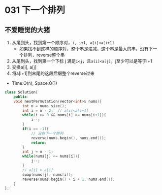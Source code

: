 # 031 下一个排列

## 不爱睡觉的大猪

1. 从尾到头，找到第一个顺序对，`i, i+1, a[i]<a[i+1]`
   - 如果找不到这样的顺序对，整个串是递减，这个串是最大的串，没有下一个排列，reverse整个串
2. 从尾到头，找到第一个下标 j 满足`i<j`，且`a[i]<a[j]`，j至少可以是等于i+1
3. 交换a[i], a[j]
4. 将a[i+1]到末尾的这段后缀整个reverse过来

- Time:O(n), Space:O(1)

```C++
class Solution{
    public:
    void nextPermutation(vector<int>& nums){
        int n = nums.size();
        int i = n - 2;  // a[i]<a[i+1]
        while(i >= 0 && nums[i] >= nums[i+1]){
            i--;
        }
        if(i == -1){
            // 没有下一个排列
            reverse(nums.begin(), nums.end());
            return;
        }
        int j = n - 1;
        while(nums[j] <= nums[i]){
            j--;
        }
        // a[j] > a[i]
        swap(nums[j], nums[i]);
        reverse(nums.begin() + i + 1, nums.end());
    }
};
```
